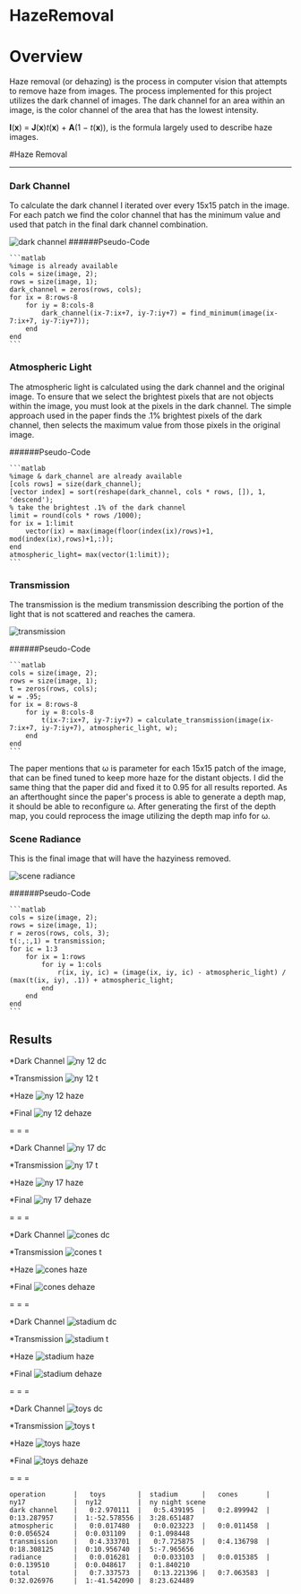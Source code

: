 HazeRemoval
===========

Overview
====

Haze removal (or dehazing) is the process in computer vision that attempts to remove haze from images. The process implemented for this project utilizes the dark channel of images.  The dark channel for an area within an image, is the color channel of the area that has the lowest intensity.  

**I**(**x**) = **J**(**x**)_t_(**x**) + **A**(1 − _t_(**x**)), is the formula largely used to describe haze images.

#Haze Removal

---

### Dark Channel

To calculate the dark channel I iterated over every 15x15 patch in the image. For each patch we find the color channel that has the minimum value and used that patch in the final dark channel combination.

![dark channel](https://github.com/KnownSubset/HazeRemoval/raw/master/dark_channel.png "dark channel") 
######Pseudo-Code

    ```matlab
    %image is already available
    cols = size(image, 2);
    rows = size(image, 1);
    dark_channel = zeros(rows, cols);
    for ix = 8:rows-8
        for iy = 8:cols-8
            dark_channel(ix-7:ix+7, iy-7:iy+7) = find_minimum(image(ix-7:ix+7, iy-7:iy+7));
        end
    end
    ```

### Atmospheric Light

The atmospheric light is calculated using the dark channel and the original image.  To ensure that we select the brightest pixels that are not objects within the image, you must look at the pixels in the dark channel.  The simple approach used in the paper finds the .1% brightest pixels of the dark channel, then selects the maximum value from those pixels in the original image.

######Pseudo-Code

    ```matlab
    %image & dark_channel are already available
    [cols rows] = size(dark_channel);
    [vector index] = sort(reshape(dark_channel, cols * rows, []), 1, 'descend');
    % take the brightest .1% of the dark channel
    limit = round(cols * rows /1000);
    for ix = 1:limit
        vector(ix) = max(image(floor(index(ix)/rows)+1, mod(index(ix),rows)+1,:));
    end
    atmospheric_light= max(vector(1:limit));
    ```

### Transmission

The transmission is the medium transmission describing the portion of the light that is not scattered and reaches the camera.

![transmission](https://github.com/KnownSubset/HazeRemoval/raw/master/transmission.png "transmission") 

######Pseudo-Code

    ```matlab
    cols = size(image, 2);
    rows = size(image, 1);
    t = zeros(rows, cols);
    w = .95;
    for ix = 8:rows-8
        for iy = 8:cols-8
            t(ix-7:ix+7, iy-7:iy+7) = calculate_transmission(image(ix-7:ix+7, iy-7:iy+7), atmospheric_light, w);
        end
    end
    ```
    
The paper mentions that ω is parameter for each 15x15 patch of the image, that can be fined tuned to keep more haze for the distant objects. I did the same thing that the paper did and fixed it to 0.95 for all results reported.  As an afterthought since the paper's process is able to generate a depth map, it should be able to reconfigure ω.  After generating the first of the depth map, you could reprocess the image utilizing the depth map info for ω.

### Scene Radiance

This is the final image that will have the hazyiness removed.  

![scene radiance](https://github.com/KnownSubset/HazeRemoval/raw/master/radiance.png "scene radiance") 

######Pseudo-Code

    ```matlab
    cols = size(image, 2);
    rows = size(image, 1);
    r = zeros(rows, cols, 3);
    t(:,:,1) = transmission;
    for ic = 1:3
        for ix = 1:rows
            for iy = 1:cols
                r(ix, iy, ic) = (image(ix, iy, ic) - atmospheric_light) / (max(t(ix, iy), .1)) + atmospheric_light;
            end
        end
    end
    ```

## Results

*Dark Channel
![ny 12 dc](https://github.com/KnownSubset/HazeRemoval/raw/master/ny12_dc.jpg "ny 12 dc") 

*Transmission
![ny 12 t](https://github.com/KnownSubset/HazeRemoval/raw/master/ny12_t.jpg "ny 12 t")   

*Haze
![ny 12 haze](https://github.com/KnownSubset/HazeRemoval/raw/master/ny12_haze.jpg "ny 12 haze")

*Final
![ny 12 dehaze](https://github.com/KnownSubset/HazeRemoval/raw/master/ny12_dehaze.jpg "ny 12 dehaze") 

 = = =

*Dark Channel
![ny 17 dc](https://github.com/KnownSubset/HazeRemoval/raw/master/ny17_dc.jpg "ny 17 dc") 

*Transmission
![ny 17 t](https://github.com/KnownSubset/HazeRemoval/raw/master/ny17_t.jpg "ny 17 t")   

*Haze
![ny 17 haze](https://github.com/KnownSubset/HazeRemoval/raw/master/ny17_haze.jpg "ny 17 haze")

*Final
![ny 17 dehaze](https://github.com/KnownSubset/HazeRemoval/raw/master/ny17_dehaze.jpg "ny 17 dehaze") 

 = = =

*Dark Channel
![cones dc](https://github.com/KnownSubset/HazeRemoval/raw/master/cones_dc.jpg "cones dc") 

*Transmission
![cones t](https://github.com/KnownSubset/HazeRemoval/raw/master/cones_t.jpg "cones t")   

*Haze
![cones haze](https://github.com/KnownSubset/HazeRemoval/raw/master/cones_haze.jpg "cones haze")

*Final
![cones dehaze](https://github.com/KnownSubset/HazeRemoval/raw/master/cones_dehaze.jpg "cones dehaze") 

 = = =

*Dark Channel
![stadium dc](https://github.com/KnownSubset/HazeRemoval/raw/master/stadium_dc.jpg "stadium dc") 

*Transmission
![stadium t](https://github.com/KnownSubset/HazeRemoval/raw/master/stadium_t.jpg "stadium t")   

*Haze
![stadium haze](https://github.com/KnownSubset/HazeRemoval/raw/master/stadium_haze.jpg "stadium haze")

*Final
![stadium dehaze](https://github.com/KnownSubset/HazeRemoval/raw/master/stadium_dehaze.jpg "stadium dehaze") 

 = = =

*Dark Channel
![toys dc](https://github.com/KnownSubset/HazeRemoval/raw/master/toys_dc.jpg "toys dc") 

*Transmission
![toys t](https://github.com/KnownSubset/HazeRemoval/raw/master/toys_t.jpg "toys t")   

*Haze
![toys haze](https://github.com/KnownSubset/HazeRemoval/raw/master/toys_haze.jpg "toys haze")

*Final
![toys dehaze](https://github.com/KnownSubset/HazeRemoval/raw/master/toys_dehaze.jpg "toys dehaze") 

 = = =

    operation       |	toys 		|  stadium	  	|   cones  		|   ny17 			|  ny12 		|  ny night scene 
    dark channel    |	0:2.970111 	|   0:5.439195  |   0:2.899942  |   0:13.287957 	|  1:-52.578556 |  3:28.651487 
    atmospheric     |	0:0.017480	|   0:0.023223  |   0:0.011458  |   0:0.056524		|  0:0.031109	|  0:1.098448  
    transmission    |	0:4.333701	|   0:7.725875  |   0:4.136798  |   0:18.308125		|  0:10.956740	|  5:-7.965656 
    radiance        |	0:0.016281  |   0:0.033103  |   0:0.015385  |   0:0.139510		|  0:0.048617	|  0:1.840210  
    total           |	0:7.337573  |   0:13.221396 |   0:7.063583  |   0:32.026976 	|  1:-41.542090 |  8:23.624489 